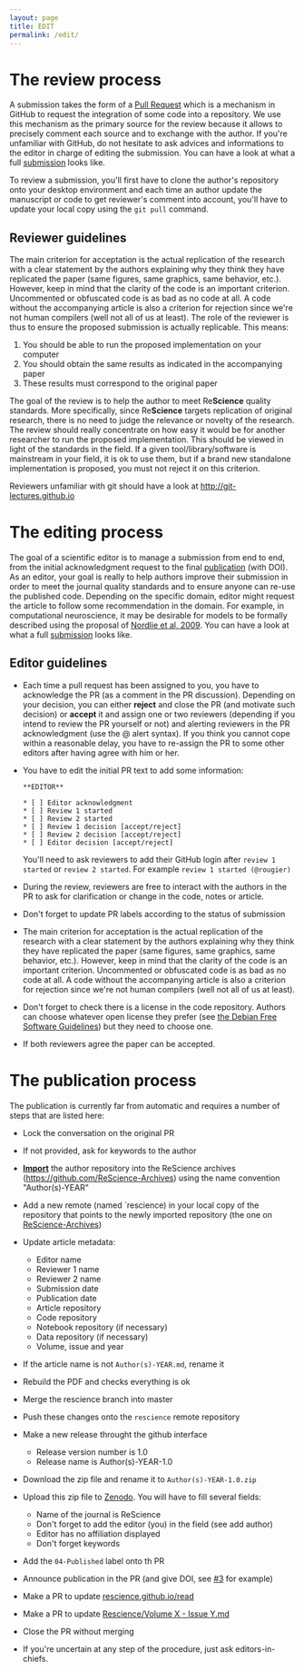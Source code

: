 ```yaml
---
layout: page
title: EDIT
permalink: /edit/
---
```



# The review process

A submission takes the form of a
[Pull Request](https://help.github.com/articles/using-pull-requests/) which is
a mechanism in GitHub to request the integration of some code into a
repository. We use this mechanism as the primary source for the review because
it allows to precisely comment each source and to exchange with the author. If
you're unfamiliar with GitHub, do not hesitate to ask advices and informations
to the editor in charge of editing the submission. You can have a look at what
a full [submission](https://github.com/ReScience/ReScience-submission/pull/3)
looks like.

To review a submission, you'll first have to clone the author's repository onto
your desktop environment and each time an author update the manuscript or code
to get reviewer's comment into account, you'll have to update your local copy
using the `git pull` command.


## Reviewer guidelines

The main criterion for acceptation is the actual replication of the research
with a clear statement by the authors explaining why they think they have
replicated the paper (same figures, same graphics, same behavior,
etc.). However, keep in mind that the clarity of the code is an important
criterion. Uncommented or obfuscated code is as bad as no code at all. A code
without the accompanying article is also a criterion for rejection since we're
not human compilers (well not all of us at least). The role of the reviewer is
thus to ensure the proposed submission is actually replicable. This means:

1. You should be able to run the proposed implementation on your computer
2. You should obtain the same results as indicated in the accompanying paper
3. These results must correspond to the original paper

The goal of the review is to help the author to meet Re**Science** quality
standards. More specifically, since Re**Science** targets replication of
original research, there is no need to judge the relevance or novelty of the
research. The review should really concentrate on how easy it would be for
another researcher to run the proposed implementation. This should be viewed in
light of the standards in the field. If a given tool/library/software is
mainstream in your field, it is ok to use them, but if a brand new standalone
implementation is proposed, you must not reject it on this criterion.


Reviewers unfamiliar with git should have a look at http://git-lectures.github.io


# The editing process

The goal of a scientific editor is to manage a submission from end to end, from
the initial acknowledgment request to the final [publication](../read) (with
DOI). As an editor, your goal is really to help authors improve their
submission in order to meet the journal quality standards and to ensure anyone
can re-use the published code. Depending on the specific domain, editor might
request the article to follow some recommendation in the domain. For example,
in computational neuroscience, it may be desirable for models to be formally
described using the proposal of
[Nordlie et al, 2009](http://journals.plos.org/ploscompbiol/article?id=10.1371/journal.pcbi.1000456). You
can have a look at what a full
[submission](https://github.com/ReScience/ReScience-submission/pull/3) looks
like.


## Editor guidelines

* Each time a pull request has been assigned to you, you have to acknowledge
   the PR (as a comment in the PR discussion). Depending on your decision, you
   can either **reject** and close the PR (and motivate such decision) or
   **accept** it and assign one or two reviewers (depending if you intend to
   review the PR yourself or not) and alerting reviewers in the PR
   acknowledgment (use the @ alert syntax). If you think you cannot cope within a
   reasonable delay, you have to re-assign the PR to some other editors after
   having agree with him or her.

* You have to edit the initial PR text to add some information:

  ```
  **EDITOR**

  * [ ] Editor acknowledgment
  * [ ] Review 1 started
  * [ ] Review 2 started
  * [ ] Review 1 decision [accept/reject]
  * [ ] Review 2 decision [accept/reject]
  * [ ] Editor decision [accept/reject]
  ```

   You'll need to ask reviewers to add their GitHub login after `review 1
   started` or `review 2 started`.  For example `review 1 started (@rougier)`

* During the review, reviewers are free to interact with the authors in the PR to ask for
  clarification or change in the code, notes or article.

* Don't forget to update PR labels according to the status of submission

* The main criterion for acceptation is the actual replication of the research
  with a clear statement by the authors explaining why they think they have
  replicated the paper (same figures, same graphics, same behavior,
  etc.). However, keep in mind that the clarity of the code is an important
  criterion. Uncommented or obfuscated code is as bad as no code at all. A code
  without the accompanying article is also a criterion for rejection since
  we're not human compilers (well not all of us at least).

* Don't forget to check there is a license in the code repository. Authors can
  choose whatever open license they prefer (see
  [the Debian Free Software Guidelines](https://www.debian.org/social_contract#guidelines))
  but they need to choose one.

* If both reviewers agree the paper can be accepted.


# The publication process

The publication is currently far from automatic and requires a number of steps
that are listed here:
  
  * Lock the conversation on the original PR
  * If not provided, ask for keywords to the author
  * **[Import](https://import.github.com/)** the author repository into the
    ReScience archives (https://github.com/ReScience-Archives) using the name
    convention "Author(s)-YEAR"
  * Add a new remote (named `rescience) in your local copy of the repository
    that points to the newly imported repository (the one on
    [ReScience-Archives]((https://github.com/ReScience-Archives)))
  * Update article metadata:
  
    - Editor name
    - Reviewer 1 name
    - Reviewer 2 name
    - Submission date
    - Publication date
    - Article repository
    - Code repository
    - Notebook repository (if necessary)
    - Data repository (if necessary)
    - Volume, issue and year
   
  * If the article name is not `Author(s)-YEAR.md`, rename it
  * Rebuild the PDF and checks everything is ok
  * Merge the rescience branch into master
  * Push these changes onto the `rescience` remote repository
  * Make a new release throught the github interface
    
    - Release version number is 1.0
    - Release name is Author(s)-YEAR-1.0
   
  * Download the zip file and rename it to `Author(s)-YEAR-1.0.zip`
  * Upload this zip file to [Zenodo](https://zenodo.org/deposit/?c=rescience).
    You will have to fill several fields:
    
    - Name of the journal is ReScience
    - Don't forget to add the editor (you) in the field (see add author)
    - Editor has no affiliation displayed
    - Don't forget keywords
  
  * Add the `04-Published` label onto th PR
  * Announce publication in the PR (and give DOI, see
    [#3](https://github.com/ReScience/ReScience-submission/pull/3) for example)
  * Make a PR to update
    [rescience.github.io/read](http://rescience.github.io/read/)
  * Make a PR to update [Rescience/Volume X - Issue Y.md](https://github.com/ReScience/ReScience)
  * Close the PR without merging
  * If you're uncertain at any step of the procedure, just ask
    editors-in-chiefs.
